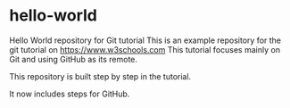 # hello-world
Hello World repository for Git tutorial
This is an example repository for the git tutorial on https://www.w3schools.com
This tutorial focuses mainly on Git and using GitHub as its remote.

This repository is built step by step in the tutorial.

It now includes steps for GitHub.
